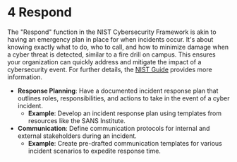# 4 Respond 

The "Respond" function in the NIST Cybersecurity Framework is akin to having an emergency plan in place for when incidents occur. It's about knowing exactly what to do, who to call, and how to minimize damage when a cyber threat is detected, similar to a fire drill on campus. This ensures your organization can quickly address and mitigate the impact of a cybersecurity event. For further details, the [NIST Guide](https://www.nist.gov/cyberframework/online-learning/five-functions) provides more information.

- **Response Planning**: Have a documented incident response plan that outlines roles, responsibilities, and actions to take in the event of a cyber incident.
  - **Example**: Develop an incident response plan using templates from resources like the SANS Institute.
- **Communication**: Define communication protocols for internal and external stakeholders during an incident.
  - **Example**: Create pre-drafted communication templates for various incident scenarios to expedite response time.

